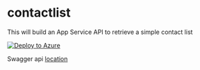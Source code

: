 # contactlist

This will build an App Service API to retrieve a simple contact list

[![Deploy to Azure](http://azuredeploy.net/deploybutton.png)](https://azuredeploy.net/)

Swagger api [location](./config/api.json)
